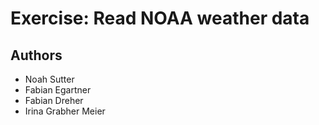 # Exercise: Read NOAA weather data

## Authors

- Noah Sutter
- Fabian Egartner
- Fabian Dreher
- Irina Grabher Meier
